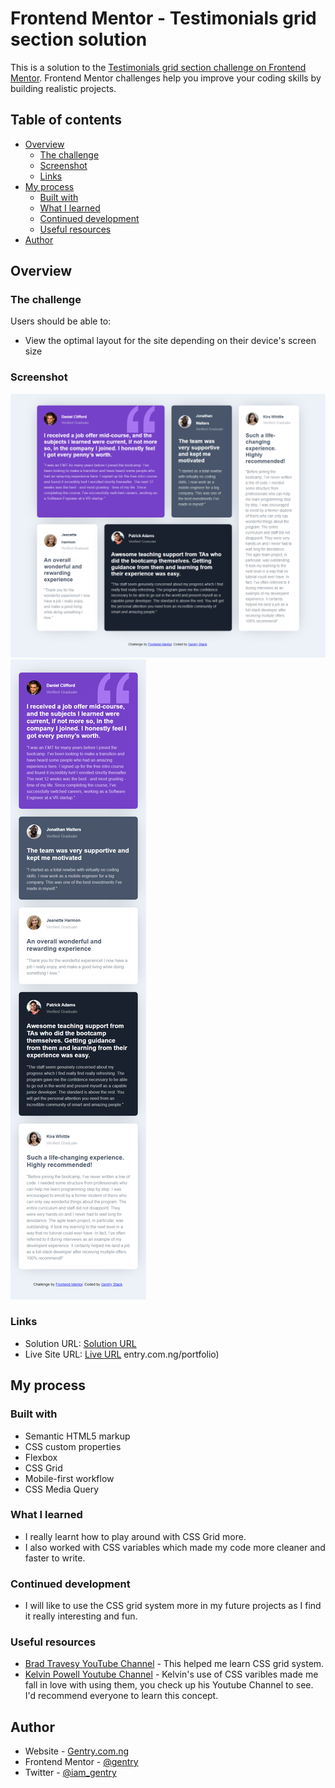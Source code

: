 # Frontend Mentor - Testimonials grid section solution

This is a solution to the [Testimonials grid section challenge on Frontend Mentor](https://www.frontendmentor.io/challenges/testimonials-grid-section-Nnw6J7Un7). Frontend Mentor challenges help you improve your coding skills by building realistic projects. 

## Table of contents

- [Overview](#overview)
  - [The challenge](#the-challenge)
  - [Screenshot](#screenshot)
  - [Links](#links)
- [My process](#my-process)
  - [Built with](#built-with)
  - [What I learned](#what-i-learned)
  - [Continued development](#continued-development)
  - [Useful resources](#useful-resources)
- [Author](#author)


## Overview

### The challenge

Users should be able to:

- View the optimal layout for the site depending on their device's screen size

### Screenshot

![Desktop View Of my solution](./DesktopViewScreenshot.png)
![Mobile View Of my solution](Mobile%20View%20Screenshot.png)


### Links

- Solution URL: [Solution URL](https://github.com/gentryhq)
- Live Site URL: [Live URL](https://g)
entry.com.ng/portfolio)


## My process

### Built with

- Semantic HTML5 markup
- CSS custom properties
- Flexbox
- CSS Grid
- Mobile-first workflow
- CSS Media Query


### What I learned

- I really learnt how to play around with CSS Grid more.
- I also worked with CSS variables which made my code more cleaner and faster to write.





### Continued development

- I will like to use the CSS grid system more in my future projects as I find it really interesting and fun.


### Useful resources

- [Brad Travesy YouTube Channel](https://www.example.com) - This helped me learn CSS grid system.
- [Kelvin Powell Youtube Channel](https://www.example.com) - Kelvin's use of CSS varibles made me fall in love with using them, you check up his Youtube Channel to see. I'd recommend everyone to learn this concept.



## Author

- Website - [Gentry.com.ng](https://www.gentry.com.ng)
- Frontend Mentor - [@gentry](https://www.frontendmentor.io/profile/gentry)
- Twitter - [@iam_gentry](https://www.twitter.com/iam_gentry)

